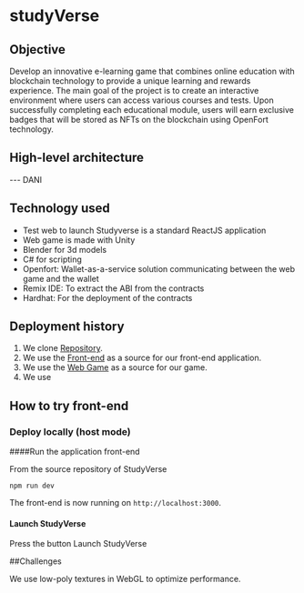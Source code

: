 # studyVerse

## Objective

Develop an innovative e-learning game that combines online education with blockchain technology to provide a unique learning and rewards experience. The main goal of the project is to create an interactive environment where users can access various courses and tests. Upon successfully completing each educational module, users will earn exclusive badges that will be stored as NFTs on the blockchain using OpenFort technology.

## High-level architecture

--- DANI

## Technology used

- Test web to launch Studyverse is a standard ReactJS application
- Web game is made with Unity
- Blender for 3d models
- C# for scripting
- Openfort: Wallet-as-a-service solution communicating between the web game and the wallet
- Remix IDE: To extract the ABI from the contracts
- Hardhat: For the deployment of the contracts

## Deployment history

1. We clone [Repository](https://github.com/xdaniortega/studyVerse).
2. We use the [Front-end](https://github.com/xdaniortega/studyVerse/tree/main/frontend) as a source for our front-end application.
3. We use the [Web Game](https://github.com/xdaniortega/studyVerse/tree/main/WebGLBuild) as a source for our game.
4. We use 

## How to try front-end

### Deploy locally (host mode)

####Run the application front-end

From the source repository of StudyVerse

```shell
npm run dev
```

The front-end is now running on `http://localhost:3000`.

#### Launch StudyVerse
Press the button Launch StudyVerse

##Challenges 

We use low-poly textures in WebGL to optimize performance.
